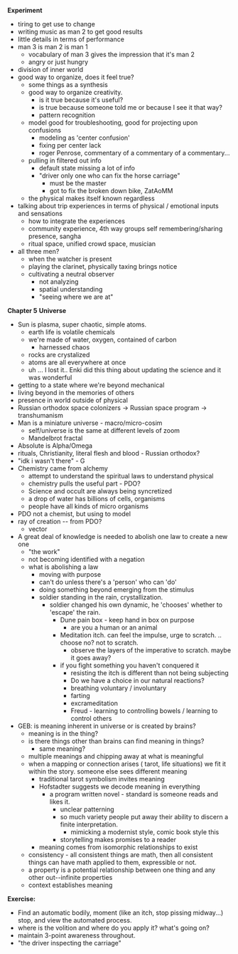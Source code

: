 **Experiment**
 - tiring to get use to change
 - writing music as man 2 to get good results
 - little details in terms of performance
 - man 3 is man 2 is man 1
	- vocabulary of man 3 gives the impression that it's man 2
	- angry or just hungry 
- division of inner world
- good way to organize, does it feel true?
	- some things as a synthesis
	- good way to organize creativity.
		- is it true because it's useful?
		- is true because someone told me or because I see it that way?
		- pattern recognition
	- model good for troubleshooting, good for projecting upon confusions
		- modeling as 'center confusion'
		- fixing per center lack
		- roger Penrose, commentary of a commentary of a commentary...
	- pulling in filtered out info
		- default state missing a lot of info
		- "driver only one who can fix the horse carriage"
			- must be the master
			- got to fix the broken down bike, ZatAoMM
	- the physical makes itself known regardless
- talking about trip experiences in terms of physical / emotional inputs and sensations
	- how to integrate the experiences
	- community experience, 4th way groups self remembering/sharing presence, sangha
	- ritual space, unified crowd space, musician 
- all three men?
	- when the watcher is present
	- playing the clarinet, physically taxing brings notice
	- cultivating a neutral observer
		- not analyzing
		- spatial understanding
		- "seeing where we are at"

**Chapter 5**
**Universe**
- Sun is plasma, super chaotic, simple atoms. 
	- earth life is volatile chemicals 
	- we're made of water, oxygen, contained of carbon
		- harnessed chaos
	- rocks are crystalized
	- atoms are all everywhere at once
	- uh ... I lost it.. Enki did this thing about updating the science and it was wonderful
- getting to a state where we're beyond mechanical
- living beyond in the memories of others
- presence in world outside of physical
- Russian orthodox space colonizers -> Russian space program -> transhumanism
- Man is a miniature universe - macro/micro-cosim
	- self/universe is the same at different levels of zoom
	- Mandelbrot fractal
- Absolute is Alpha/Omega
- rituals, Christianity, literal flesh and blood - Russian orthodox?
- "idk i wasn't there" - G
- Chemistry came from alchemy
	- attempt to understand the spiritual laws to understand physical
	- chemistry pulls the useful part - PDO?
	- Science and occult are always being syncretized
	- a drop of water has billions of cells, organisms
	- people have all kinds of micro organisms
- PDO not a chemist, but using to model
- ray of creation -- from PDO?
	- vector
- A great deal of knowledge is needed to abolish one law to create a new one
	- "the work"
	- not becoming identified with a negation
	- what is abolishing a law
		- moving with purpose 
		- can't do unless there's a 'person' who can 'do'
		- doing something beyond emerging from the stimulus
		- soldier standing in the rain, crystallization. 
			- soldier changed his own dynamic, he 'chooses' whether to 'escape' the rain.
				- Dune pain box - keep hand in box on purpose
					- are you a human or an animal
				- Meditation itch.	can feel the impulse, urge to scratch. .. choose no? not to scratch.
					- observe the layers of the imperative to scratch. maybe it goes away?
				- if you fight something you haven't conquered it
					- resisting the itch is different than not being subjecting
					- Do we have a choice in our natural reactions?
					- breathing voluntary / involuntary  
					- farting 
					- excrameditation
					- Freud - learning to controlling bowels / learning to control others 
- GEB: is meaning inherent in universe or is created by brains?
	- meaning is in the thing?
	- is there things other than brains can find meaning in things?
		- same meaning?
	- multiple meanings and chipping away at what is meaningful
	- when a mapping or connection arises ( tarot, life situations) we fit it within the story. someone else sees different meaning 
		- traditional tarot symbolism invites meaning
		- Hofstadter suggests we decode meaning in everything
			- a program written novel - standard is someone reads and likes it. 
				- unclear patterning
				- so much variety people put away their ability to discern a finite interpretation.
					- mimicking a modernist style, comic book style this 
				- storytelling makes promises to a reader
		- meaning comes from isomorphic relationships to exist 
	- consistency - all consistent things are math, then all consistent things can have math applied to them, expressible or not.
	- a property is a potential relationship between one thing and any other out--infinite properties
	- context establishes meaning

**Exercise:**
- Find an automatic bodily, moment (like an itch, stop pissing midway...) stop, and view the automated process.
- where is the volition and where do you apply it? what's going on?
- maintain 3-point awareness throughout.
- "the driver inspecting the carriage"
